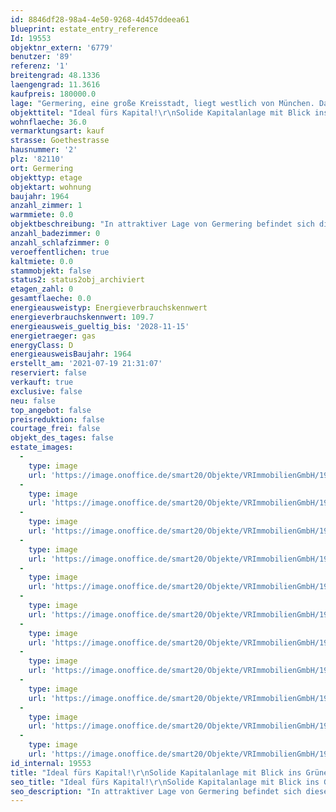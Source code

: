 ```yaml
---
id: 8846df28-98a4-4e50-9268-4d457ddeea61
blueprint: estate_entry_reference
Id: 19553
objektnr_extern: '6779'
benutzer: '89'
referenz: '1'
breitengrad: 48.1336
laengengrad: 11.3616
kaufpreis: 180000.0
lage: "Germering, eine große Kreisstadt, liegt westlich von München. Das angrenzende Fünfseenland bietet vielfältige Möglichkeiten für Sport und Freizeit. Einkaufsmöglichkeiten für den täglichen Bedarf befinden sich in unmittelbarer Nähe. Auch die Schulen, der Kindergarten und verschiedene Ärzte sind nicht weit entfernt. Die Stadthalle bietet ein anspruchsvolles Kulturprogramm.\r\n\r\nDie Autobahnen A96, A99 und die Bundesstraße B2 erreichen Sie in ein paar Fahrminuten. Die S-Bahn Haltestelle Unterpfaffenhofen (S8) zur Münchner Innenstadt und zum Flughafen liegt fußläufig nur wenige Minuten entfernt.\r\n\r\nAuch für Freizeitangebote ist in der Nähe gesorgt. Mit Golf- und Tennisplätzen, sowie einem Hallenbad, einem Freibad und einer Eishalle. Der Starnberger See und der Ammersee sind in ca. 20 Minuten erreichbar."
objekttitel: "Ideal fürs Kapital!\r\nSolide Kapitalanlage mit Blick ins Grüne"
wohnflaeche: 36.0
vermarktungsart: kauf
strasse: Goethestrasse
hausnummer: '2'
plz: '82110'
ort: Germering
objekttyp: etage
objektart: wohnung
baujahr: 1964
anzahl_zimmer: 1
warmmiete: 0.0
objektbeschreibung: "In attraktiver Lage von Germering befindet sich dieses praktische 1-Zimmer Appartment in einer 1964 erbauten Wohnanlage.\r\n\r\nIm 1. Obergeschoss gelegen besticht das Objekt durch einen gut durchdachten Grundriss sowie einer einladenden Loggia mit südlicher Ausrichtung mit Blick ins Grüne.\r\n\r\nDoch der Reihe nach:\r\n\r\nDer Flur hat eine angenehme Göße bietet die Möglichkeit eine Garderobe einzurichten.\r\n\r\nDie Küche hat eine ausreichende Größe und ist aus dem Wohnbereich begehbar. Die vorhandene Einbauküche gehört der Mieterin.\r\n\r\nDer Wohn-/Schlafbereich bietet ausreichend Platz für ein Bett ein Sofa und einem kleinen Esstisch. Zudem verfügt das Zimmer über ein großes Fenster in Richtung der Loggia.\r\n\r\nDas Badezimmer verfügt über eine Badewanne, ein WC und einen Waschtisch. \r\n\r\nDie Wohnung ist für 320,- € Kaltmiete an eine zuverlässige Dame vermietet. (Mietverhältnis besteht seit 1997). Die letzte Mieterhöhung fand im Jahr 2020 statt.\r\n\r\nDas Objekt verfügt zudem über ein abschließbares Kellerabteil. Ein Tiefgaragenstellplatz ist leider nicht vorhanden, hier bietet sich jedoch die Goethestraße mit ausreichend Stellplätzen zum Parken an. \t\r\n\r\nDas monatliche Wohngeld i.H.v. 146,- € teilt sich wie folgt auf:\r\n\r\nWohngeld: ca. 100,- €\r\nRücklagenzuführung Gebäude: ca. 40,- €\r\nRücklagenzuführung Heizung: ca. 6 ,- €\r\n\r\nDie Wohnanlage selbst befindet sich in einem sehr gepflegten Zustand. Verschweigen möchten wir Ihnen jedoch nicht, dass mittelfristig Renovierungen wie das Bad, und die Bodenbeläge eine sinnvolle Investition darstellen.\r\n\r\nAufgrund der Privatsphäre der Mieterin bitten wir um Ihr Verständnis, dass wir keine Innenaufnahmen der Wohnung veröffentlichen.\r\n\r\nFazit: Eine attraktive Kapitalanlage mit Potential in schöner Lage von Germering.\r\n\r\nWir freuen uns auf Ihre Anfrage."
anzahl_badezimmer: 0
anzahl_schlafzimmer: 0
veroeffentlichen: true
kaltmiete: 0.0
stammobjekt: false
status2: status2obj_archiviert
etagen_zahl: 0
gesamtflaeche: 0.0
energieausweistyp: Energieverbrauchskennwert
energieverbrauchskennwert: 109.7
energieausweis_gueltig_bis: '2028-11-15'
energietraeger: gas
energyClass: D
energieausweisBaujahr: 1964
erstellt_am: '2021-07-19 21:31:07'
reserviert: false
verkauft: true
exclusive: false
neu: false
top_angebot: false
preisreduktion: false
courtage_frei: false
objekt_des_tages: false
estate_images:
  -
    type: image
    url: 'https://image.onoffice.de/smart20/Objekte/VRImmobilienGmbH/19553/7a6aaba3-2b1d-4f01-b409-fcb69b4d6aee.jpg'
  -
    type: image
    url: 'https://image.onoffice.de/smart20/Objekte/VRImmobilienGmbH/19553/b12d420d-4f0b-448d-9843-76be29b06334.jpg'
  -
    type: image
    url: 'https://image.onoffice.de/smart20/Objekte/VRImmobilienGmbH/19553/bf59ea30-1397-422f-9d61-7dfce5fdd3f3.jpg'
  -
    type: image
    url: 'https://image.onoffice.de/smart20/Objekte/VRImmobilienGmbH/19553/f4800d79-6e08-479c-9433-e34f3348d017.jpg'
  -
    type: image
    url: 'https://image.onoffice.de/smart20/Objekte/VRImmobilienGmbH/19553/4bab490e-c509-4ef5-aeb9-bf10d475de04.jpg'
  -
    type: image
    url: 'https://image.onoffice.de/smart20/Objekte/VRImmobilienGmbH/19553/cb15a5c7-f764-44be-90c0-790af464198a.jpg'
  -
    type: image
    url: 'https://image.onoffice.de/smart20/Objekte/VRImmobilienGmbH/19553/691995fd-2057-4c33-ac3d-72bd20be8693.jpg'
  -
    type: image
    url: 'https://image.onoffice.de/smart20/Objekte/VRImmobilienGmbH/19553/e5ffc3f8-dec3-4cca-8bbf-4e15de7eca68.jpg'
  -
    type: image
    url: 'https://image.onoffice.de/smart20/Objekte/VRImmobilienGmbH/19553/be1888e6-fff7-437c-8986-75572eb7aa3c.jpg'
  -
    type: image
    url: 'https://image.onoffice.de/smart20/Objekte/VRImmobilienGmbH/19553/475792b2-3f98-4c0c-a9a9-3f60f485a328.jpg'
  -
    type: image
    url: 'https://image.onoffice.de/smart20/Objekte/VRImmobilienGmbH/19553/b921f30d-25d7-4502-8995-41e088041718.jpg'
id_internal: 19553
title: "Ideal fürs Kapital!\r\nSolide Kapitalanlage mit Blick ins Grüne"
seo_title: "Ideal fürs Kapital!\r\nSolide Kapitalanlage mit Blick ins Grüne"
seo_description: "In attraktiver Lage von Germering befindet sich dieses praktische 1-Zimmer Appartment in einer 1964 erbauten Wohnanlage.\r\n\r\nIm 1. Obergeschoss gelegen besticht "
---
```


